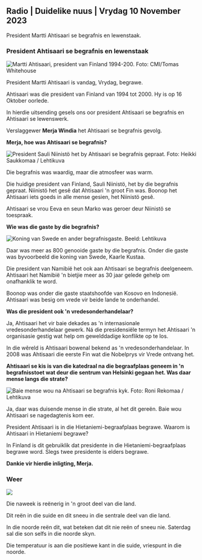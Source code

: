 ## Radio \| Duidelike nuus \| Vrydag 10 November 2023

President Martti Ahtisaari se begrafnis en lewenstaak.

### President Ahtisaari se begrafnis en lewenstaak

![Martti Ahtisaari, president van Finland 1994-200. Foto: CMI/Tomas Whitehouse](https://images.cdn.yle.fi/image/upload/c_crop,h_1080,w_1919,x_0,y_0/ar_1.7777777777777777,c_fill,g_faces,h_670,w_12_r.q_auto:eco/f_auto/fl_lossy/v1699528852/39-1197047654a2d3334539)

President Martti Ahtisaari is vandag, Vrydag, begrawe.

Ahtisaari was die president van Finland van 1994 tot 2000. Hy is op 16 Oktober oorlede.

In hierdie uitsending gesels ons oor president Ahtisaari se begrafnis en Ahtisaari se lewenswerk.

Verslaggewer **Merja Windia** het Ahtisaari se begrafnis gevolg.

**Merja, hoe was Ahtisaari se begrafnis?**

![President Sauli Niinistö het by Ahtisaari se begrafnis gepraat. Foto: Heikki Saukkomaa / Lehtikuva](https://images.cdn.yle.fi/image/upload/c_crop,h_2880,w_5120,x_0,y_259/ar_1.77777777777777777,c_fill,g_05,w_05,w_2r.d_12r,h_2r.q_auto:eco/f_auto/fl_lossy/v1699619473/39-1198810654e20fbae885)

Die begrafnis was waardig, maar die atmosfeer was warm.

Die huidige president van Finland, Sauli Niinistö, het by die begrafnis gepraat. Niinistö het gesê dat Ahtisaari 'n groot Fin was. Boonop het Ahtisaari iets goeds in alle mense gesien, het Niinistö gesê.

Ahtisaari se vrou Eeva en seun Marko was geroer deur Niinistö se toespraak.

**Wie was die gaste by die begrafnis?**

![Koning van Swede en ander begrafnisgaste. Beeld: Lehtikuva](https://images.cdn.yle.fi/image/upload/c_crop,h_2880,w_5120,x_0,y_138/ar_1.777777777777777,c_fill,g_faces,h_675,w_qr_autoe:co/d_pr_auto:co/f_auto/fl_lossy/v1699627300/39-1199035654e40494d395)

Daar was meer as 800 genooide gaste by die begrafnis. Onder die gaste was byvoorbeeld die koning van Swede, Kaarle Kustaa.

Die president van Namibië het ook aan Ahtisaari se begrafnis deelgeneem. Ahtisaari het Namibië 'n bietjie meer as 30 jaar gelede gehelp om onafhanklik te word.

Boonop was onder die gaste staatshoofde van Kosovo en Indonesië. Ahtisaari was besig om vrede vir beide lande te onderhandel.

**Was die president ook 'n vredesonderhandelaar?**

Ja, Ahtisaari het vir baie dekades as 'n internasionale vredesonderhandelaar gewerk. Ná die presidensiële termyn het Ahtisaari 'n organisasie gestig wat help om gewelddadige konflikte op te los.

In die wêreld is Ahtisaari bowenal bekend as 'n vredesonderhandelaar. In 2008 was Ahtisaari die eerste Fin wat die Nobelprys vir Vrede ontvang het.

**Ahtisaari se kis is van die katedraal na die begraafplaas geneem in 'n begrafnisstoet wat deur die sentrum van Helsinki gegaan het. Was daar mense langs die strate?**

![Baie mense wou na Ahtisaari se begrafnis kyk. Foto: Roni Rekomaa / Lehtikuva](https://images.cdn.yle.fi/image/upload/c_crop,h_2880,w_5120,x_0,y_11/ar_1.77777777777777777,c_fill,g_faces,h_1_00,h_p/r.q_auto:eco/f_auto/fl_lossy/v1699619608/39-1198819654e22ed1c931)

Ja, daar was duisende mense in die strate, al het dit gereën. Baie wou Ahtisaari se nagedagtenis kom eer.

President Ahtisaari is in die Hietaniemi-begraafplaas begrawe. Waarom is Ahtisaari in Hietaniemi begrawe?

In Finland is dit gebruiklik dat presidente in die Hietaniemi-begraafplaas begrawe word. Slegs twee presidente is elders begrawe.

**Dankie vir hierdie inligting, Merja.**

### Weer

![](https://images.cdn.yle.fi/image/upload/c_crop,h_1080,w_1919,x_0,y_0/ar_1.77777777777777777,c_fill,g_faces,h_675,w_1200.co/qr:e/dpf_auto/fl_lossy/v1699633281/39-1199138654e58651ee77)

Die naweek is reënerig in 'n groot deel van die land.

Dit reën in die suide en dit sneeu in die sentrale deel van die land.

In die noorde reën dit, wat beteken dat dit nie reën of sneeu nie. Saterdag sal die son selfs in die noorde skyn.

Die temperatuur is aan die positiewe kant in die suide, vriespunt in die noorde.